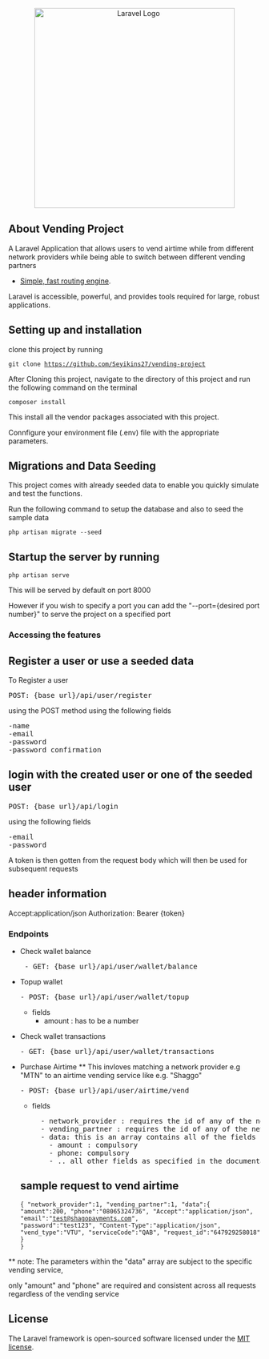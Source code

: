 <p align="center"><a href="https://laravel.com" target="_blank"><img src="https://raw.githubusercontent.com/laravel/art/master/logo-lockup/5%20SVG/2%20CMYK/1%20Full%20Color/laravel-logolockup-cmyk-red.svg" width="400" alt="Laravel Logo"></a></p>



## About Vending Project

A Laravel Application that allows users to vend airtime while from different network providers while being able to switch between different vending partners

- [Simple, fast routing engine](https://laravel.com/docs/routing).

Laravel is accessible, powerful, and provides tools required for large, robust applications.

## Setting up and installation

clone this project by running 

<code><pre><tab><tab>git clone https://github.com/Seyikins27/vending-project </pre></code>

After Cloning this project, navigate to the directory of this project and run the following command on the terminal

<code><pre><tab><tab>composer install </pre></code>

This install all the vendor packages associated with this project.

Connfigure your environment file (.env) file with the appropriate parameters.

## Migrations and Data Seeding
This project comes with already seeded data to enable you quickly simulate and test the functions.

Run the following command to setup the database and also to seed the sample data
<code><pre><tab><tab>php artisan migrate --seed </pre></code>

## Startup the server by running 
<code><pre><tab><tab>php artisan serve  </pre></code> 

This will be served by default on port 8000  

However if you wish to specify a port you can add the "--port={desired port number}" to serve the project on a specified port

### Accessing the features

## Register a user or use a seeded data

To Register a user 

<pre>POST: {base_url}/api/user/register </pre>using the POST method using the following fields

<pre>
-name 
-email
-password
-password_confirmation </pre>

## login with the created user or one of the seeded user
<pre>POST: {base_url}/api/login </pre>

 using the following fields

 <pre>
-email
-password </pre>
 
A token is then gotten from the request body which will then be used for subsequent requests

## header information
Accept:application/json
Authorization: Bearer {token}

### Endpoints
- Check wallet balance
   <pre> - GET: {base_url}/api/user/wallet/balance </pre>

- Topup wallet
    <pre>- POST: {base_url}/api/user/wallet/topup </pre>
    - fields
        - amount : has to be a number

- Check wallet transactions
    <pre>- GET: {base_url}/api/user/wallet/transactions </pre>
 
- Purchase Airtime
** This invloves matching a network provider e.g "MTN" to an airtime vending service like e.g. "Shaggo"

    <pre>- POST: {base_url}/api/user/airtime/vend </pre>
    - fields
      <pre>
        - network_provider : requires the id of any of the network providers that exists in the database,
        - vending_partner : requires the id of any of the network providers that exists in the database,
        - data: this is an array contains all of the fields required by any of the vending partners to be able to make a request to vend
          - amount : compulsory
          - phone: compulsory
          - .. all other fields as specified in the documentation of the vending service provider </pre>

    ## sample request to vend airtime
    <code><pre>{
          "network_provider":1,
          "vending_partner":1,
          "data":{
             "amount":200,
             "phone":"08065324736",
             "Accept":"application/json",
             "email":"test@shagopayments.com",
             "password":"test123",
             "Content-Type":"application/json",
             "vend_type":"VTU",
             "serviceCode":"QAB",
             "request_id":"647929258018"
          }
    }</pre></code>

** note: The parameters within the "data" array are subject to the specific vending service, 

only "amount" and "phone" are required and consistent across all requests regardless of the vending service


## License

The Laravel framework is open-sourced software licensed under the [MIT license](https://opensource.org/licenses/MIT).
